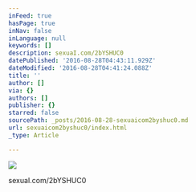 ```yaml
---
inFeed: true
hasPage: true
inNav: false
inLanguage: null
keywords: []
description: sexuaI.com/2bYSHUC0
datePublished: '2016-08-28T04:43:11.929Z'
dateModified: '2016-08-28T04:41:24.088Z'
title: ''
author: []
via: {}
authors: []
publisher: {}
starred: false
sourcePath: _posts/2016-08-28-sexuaicom2byshuc0.md
url: sexuaicom2byshuc0/index.html
_type: Article

---
```

![](https://the-grid-user-content.s3-us-west-2.amazonaws.com/7ae182dc-b75b-40ac-99c5-3a94391b9732.jpg)

sexuaI.com/2bYSHUC0